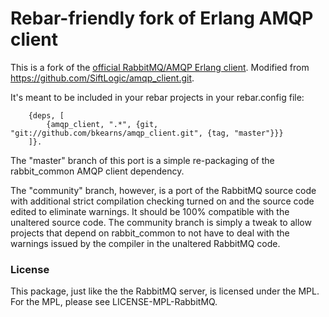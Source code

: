 # Rebar-friendly fork of Erlang AMQP client

This is a fork of the [official RabbitMQ/AMQP Erlang client](https://github.com/rabbitmq/rabbitmq-erlang-client). Modified from https://github.com/SiftLogic/amqp_client.git.

It's meant to be included in your rebar projects in your rebar.config file:

		{deps, [
			{amqp_client, ".*", {git, "git://github.com/bkearns/amqp_client.git", {tag, "master"}}}
		]}.

The "master" branch of this port is a simple re-packaging of the rabbit_common AMQP client dependency.

The "community" branch, however, is a port of the RabbitMQ source code with additional strict compilation checking turned on and the source code edited to eliminate warnings. It should be 100% compatible with the unaltered source code. The community branch is simply a tweak to allow projects that depend on rabbit_common to not have to deal with the warnings issued by the compiler in the unaltered RabbitMQ code.


### License 

This package, just like the the RabbitMQ server, is licensed under the MPL. For the MPL, please see LICENSE-MPL-RabbitMQ.
